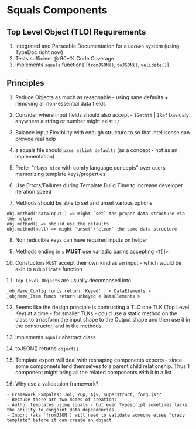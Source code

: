 # Squals Components

## Top Level Object (TLO) Requirements

1. Integrated and Parseable Documentation for a `DocGen` system (using TypeDoc right now)
2. Tests sufficient @ 90+% Code Coverage
3. implements `squals` functions [`fromJSON()`, `toJSON()`, `validate()`]

## Principles

1. Reduce Objects as much as reasonable - using sane defaults + removing all non-essential data fields

2. Consider where input fields should also accept - `IGetAtt` | `IRef` basicaly anywhere a string or number might exist `:/`

3. Balance input Flexibility with enough structure to so that intellisense can provide real help

4. a squals file should `pass eslint defaults` (as a concept - not as an implementation)

5. Prefer "`Plays nice` with comfy language concepts" over users memorizing template keys/properties

6. Use Errors/Failures during Template Build Time to increase developer iteration speed

7. Methods should be able to set and unset various options

  ```
  obj.method('dataInput') => might `set` the proper data structure via the helper
  obj.method() => should use the defaults
  obj.method(null) => might `unset`/`clear` the same data structure
  ```

8. Non reducible keys can have required inputs on helper

9. Methods ending in `s` **MUST** use variadic parms accepting `<T[]>`

10. Constuctors `MUST` accept their own kind as an input - which would be akin to a `duplicate` function

11. `Top Level Objects` are usually decomposed into

  ```
  _objName_Config funcs return 'Keyed' : < DataElements >
  _objName_Item funcs return unkeyed < DataElements >
  ```

12. Seems like the design principle is contructing a TLO one TLK (Top Level Key) at a time - for smaller TLKs - could use a static method on the class to trnasform the input shape to the Output shape and then use it in the constructor, and in the methods.

13. implements `squals` abstract class

14. toJSON() returns `object[]`

15. Template export will deal with reshaping components exports - since some componnets lend themselves to a parent child relationship. Thus 1 component might bring all the related components with it in a list

16. Why use a validataion framework?

```
- Framework Exmpales: Joi, Yup, Ajv, superstruct, forg.js??
- Because there are two modes of creation:
- Author templates using squals - but even Typescript sometimes lacks the ability to conjoint data dependencies.
- Import (aka `fromJSON`) will need to validate someone elses "crazy template" before it can create an object
```
